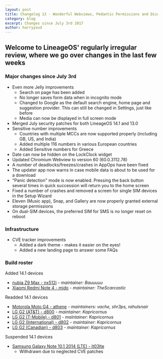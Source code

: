 ```yaml
---
layout: post
title: Changelog 13 - Wonderful Webviews, Pedantic Permissions and Disappearing Dates
category: blog
excerpt: Changes since July 3rd 2017
author: harryyoud
---
```


## Welcome to LineageOS' regularly irregular review, where we go over changes in the last few weeks

### Major changes since July 3rd

* Even more Jelly improvements
  * Search on page has been added
  * No longer saves form data when in incognito mode
  * Changed to Google as the default search engine, home page and suggestion provider. This can still be changed in Settings, just like before
  * Media can now be displayed in full screen mode
* Merged July security patches for both LineageOS 14.1 and 13.0
* Sensitive number improvements
  * Countries with multiple MCCs are now supported properly (including GB, US, and India)
  * Added multiple 116 numbers in various European countries
  * Added Sensitive numbers for Greece
* Date can now be hidden on the LockClock widget
* Updated Chromium Webview to version 60 (60.0.3112.78)
* A number of deadlocks/freezes/crashes in AppOps have been fixed
* The updater app now warns in case mobile data is about to be used for a download
* "Panic detection" mode is now enabled. Pressing the back button several times in quick succession will return you to the home screen
* Fixed a number of crashes and removed a screen for single SIM devices in the Setup Wizard
* Eleven (Music app), Snap, and Gallery are now properly granted external storage permissions
* On dual-SIM devices, the preferred SIM for SMS is no longer reset on reboot

### Infrastructure

* CVE tracker improvements
  * Added a dark theme - makes it easier on the eyes!
  * Added a new landing page to answer some FAQs

### Build roster

Added 14.1 devices

* [nubia Z9 Max - nx512j](https://wiki.lineageos.org/devices/nx512j) - _maintainer: Bauuuuu_
* [Xiaomi Redmi Note 4 - mido](https://wiki.lineageos.org/devices/mido) - _maintainer: TheScarcastic_

Readded 14.1 devices

* [Motorola Moto G4 - athene](https://wiki.lineageos.org/devices/athene) - _maintainers: vache, shr3ps, rahulsnair_
* [LG G2 (AT&T) - d800](https://wiki.lineageos.org/devices/d800) - _maintainer: Kapricornus_
* [LG G2 (T-Mobile) - d801](https://wiki.lineageos.org/devices/d801) - _maintainer: Kapricornus_
* [LG G2 (International) - d802](https://wiki.lineageos.org/devices/d802) - _maintainer: Kapricornus_
* [LG G2 (Canadian) - d803](https://wiki.lineageos.org/devices/d803) - _maintainer: Kapricornus_

Suspended 14.1 devices

* [Samsung Galaxy Note 10.1 2014 (LTE) - lt03lte](https://wiki.lineageos.org/devices/lt03lte)
  * Withdrawn due to neglected CVE patches
